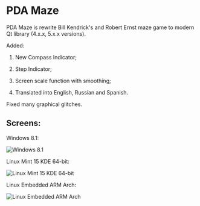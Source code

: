 PDA Maze
=============

PDA Maze is rewrite Bill Kendrick's and Robert Ernst maze game to modern Qt library (4.x.x, 5.x.x versions).

Added:

1. New Compass Indicator;

2. Step Indicator;

3. Screen scale function with smoothing;

4. Translated into English, Russian and Spanish.

Fixed many graphical glitches.

## Screens:

Windows 8.1:

![Windows 8.1](https://raw.github.com/EXL/PDA_Maze/master/screens/PDA_Maze_Windows_8_1.png)

Linux Mint 15 KDE 64-bit:

![Linux Mint 15 KDE 64-bit](https://raw.github.com/EXL/PDA_Maze/master/screens/PDA_Maze_KDE_Mint.png)

Linux Embedded ARM Arch:

![Linux Embedded ARM Arch](https://raw.github.com/EXL/PDA_Maze/master/screens/PDA_Maze_Embedded_Linux.png)
